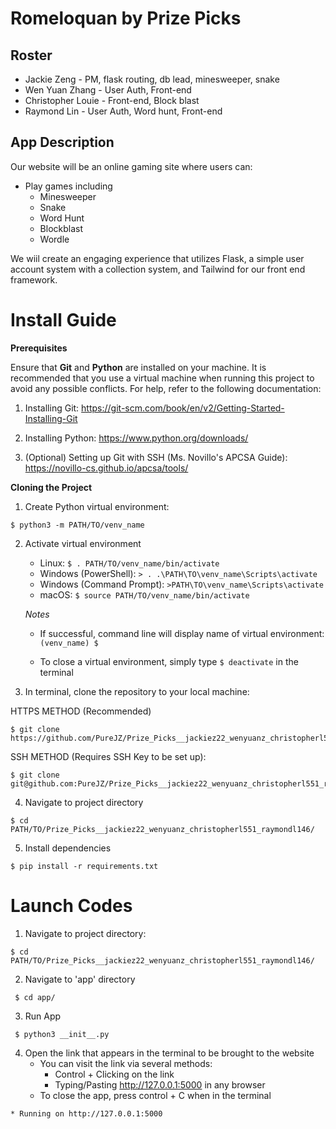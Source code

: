 # Romeloquan by Prize Picks
## Roster
* Jackie Zeng - PM, flask routing, db lead, minesweeper, snake
* Wen Yuan Zhang - User Auth, Front-end
* Christopher Louie -  Front-end, Block blast
* Raymond Lin - User Auth, Word hunt, Front-end

## App Description
Our website will be an online gaming site where users can:
 * Play games including 
    * Minesweeper
    * Snake
    * Word Hunt
    * Blockblast
    * Wordle

We wiil create an engaging experience that utilizes Flask, a simple user account system with a collection system, and Tailwind for our front end framework. 

# Install Guide

**Prerequisites**

Ensure that **Git** and **Python** are installed on your machine. It is recommended that you use a virtual machine when running this project to avoid any possible conflicts. For help, refer to the following documentation:
   1. Installing Git: https://git-scm.com/book/en/v2/Getting-Started-Installing-Git 
   2. Installing Python: https://www.python.org/downloads/ 

   3. (Optional) Setting up Git with SSH (Ms. Novillo's APCSA Guide): https://novillo-cs.github.io/apcsa/tools/ 
         

**Cloning the Project**
1. Create Python virtual environment:

```
$ python3 -m PATH/TO/venv_name
```

2. Activate virtual environment 

   - Linux: `$ . PATH/TO/venv_name/bin/activate`
   - Windows (PowerShell): `> . .\PATH\TO\venv_name\Scripts\activate`
   - Windows (Command Prompt): `>PATH\TO\venv_name\Scripts\activate`
   - macOS: `$ source PATH/TO/venv_name/bin/activate`

   *Notes*

   - If successful, command line will display name of virtual environment: `(venv_name) $ `

   - To close a virtual environment, simply type `$ deactivate` in the terminal


3. In terminal, clone the repository to your local machine: 

HTTPS METHOD (Recommended)

```
$ git clone https://github.com/PureJZ/Prize_Picks__jackiez22_wenyuanz_christopherl551_raymondl146.git  
```

SSH METHOD (Requires SSH Key to be set up):

```
$ git clone git@github.com:PureJZ/Prize_Picks__jackiez22_wenyuanz_christopherl551_raymondl146.git
```

4. Navigate to project directory

```
$ cd PATH/TO/Prize_Picks__jackiez22_wenyuanz_christopherl551_raymondl146/
```

5. Install dependencies

```
$ pip install -r requirements.txt
```
        
# Launch Codes

1. Navigate to project directory:

```
$ cd PATH/TO/Prize_Picks__jackiez22_wenyuanz_christopherl551_raymondl146/
```
 
2. Navigate to 'app' directory

```
 $ cd app/
```

3. Run App

```
 $ python3 __init__.py
```
4. Open the link that appears in the terminal to be brought to the website
    - You can visit the link via several methods:
        - Control + Clicking on the link
        - Typing/Pasting http://127.0.0.1:5000 in any browser
    - To close the app, press control + C when in the terminal

```    
* Running on http://127.0.0.1:5000
``` 
